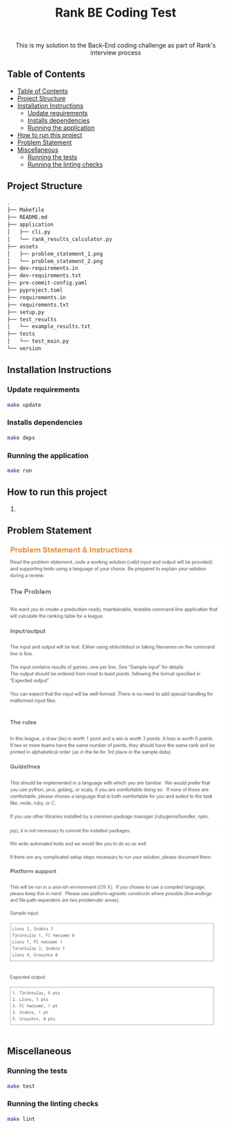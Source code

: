 <h1 align="center"> Rank BE Coding Test </h1> <br>

<p align="center">
  This is my solution to the Back-End coding challenge as part of Rank's interview process
</p>


## Table of Contents
- [Table of Contents](#table-of-contents)
- [Project Structure](#project-structure)
- [Installation Instructions](#installation-instructions)
  - [Update requirements](#update-requirements)
  - [Installs dependencies](#installs-dependencies)
  - [Running the application](#running-the-application)
- [How to run this project](#how-to-run-this-project)
- [Problem Statement](#problem-statement)
- [Miscellaneous](#miscellaneous)
  - [Running the tests](#running-the-tests)
  - [Running the linting checks](#running-the-linting-checks)


## Project Structure
```bash
.
├── Makefile
├── README.md
├── application
│   ├── cli.py
│   └── rank_results_calculator.py
├── assets
│   ├── problem_statement_1.png
│   └── problem_statement_2.png
├── dev-requirements.in
├── dev-requirements.txt
├── pre-commit-config.yaml
├── pyproject.toml
├── requirements.in
├── requirements.txt
├── setup.py
├── test_results
│   └── example_results.txt
├── tests
│   └── test_main.py
└── version
```

## Installation Instructions
### Update requirements
```bash
make update
```

### Installs dependencies
```bash
make deps
```

### Running the application
```bash
make run
```

## How to run this project
1.

## Problem Statement
![page1](https://github.com/CharlRitter/rank-be-coding-test/blob/main/assets/problem_statement_1.png)
![page2](https://github.com/CharlRitter/rank-be-coding-test/blob/main/assets/problem_statement_2.png)

## Miscellaneous
### Running the tests
```bash
make test
```

### Running the linting checks
```bash
make lint
```
